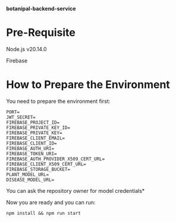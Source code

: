 **botanipal-backend-service**

# **Pre-Requisite**

Node.js v20.14.0

Firebase

# **How to Prepare the Environment**

You need to prepare the environment first:

    PORT=
    JWT_SECRET=
    FIREBASE_PROJECT_ID=
    FIREBASE_PRIVATE_KEY_ID=
    FIREBASE_PRIVATE_KEY=
    FIREBASE_CLIENT_EMAIL=
    FIREBASE_CLIENT_ID=
    FIREBASE_AUTH_URI=
    FIREBASE_TOKEN_URI=
    FIREBASE_AUTH_PROVIDER_X509_CERT_URL=
    FIREBASE_CLIENT_X509_CERT_URL=
    FIREBASE_STORAGE_BUCKET=
    PLANT_MODEL_URL=
    DISEASE_MODEL_URL=

You can ask the repository owner for model credentials*

Now you are ready and you can run: 

    npm install && npm run start
